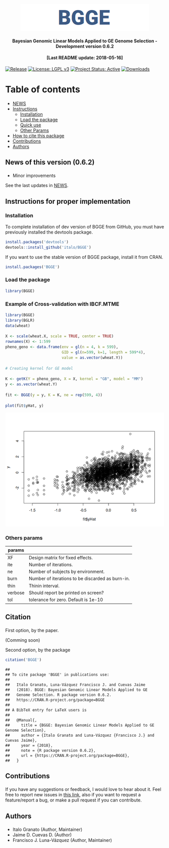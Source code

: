 
<p align="center">

<a href="https://github.com/italo-granato/BGGE">
<img src="Logo.png" alt="Bayesian Genomic Linear Models Applied to GE Genome Selection"/>
</a>

<h4 align="center">

Bayesian Genomic Linear Models Applied to GE Genome Selection -
Development version 0.6.2

</h4>

<h4 align="center">

\[Last README update: 2018-05-16\]

</h4>

<p align="center">

[![Release](http://www.r-pkg.org/badges/version-ago/BGGE
"IBCF.MTME release")](https://cran.r-project.org/package=BGGE "CRAN Page")
[![License: LGPL
v3](https://img.shields.io/badge/License-LGPL%20v3-blue.svg
"LGPL, Version 2.0")](https://www.gnu.org/licenses/lgpl-3.0 "LGPL, Version 2.0")
[![Project Status:
Active](http://www.repostatus.org/badges/latest/active.svg
"status")](http://www.repostatus.org/#active "status - active")
[![Downloads](https://cranlogs.r-pkg.org/badges/BGGE
"IBCF.MTME cranlogs")](https://cran.r-project.org/package=BGGE "CRAN Page")

</p>

</p>

# Table of contents

  - [NEWS](#news)
  - [Instructions](#instructions)
      - [Installation](#install)
      - [Load the package](#package)
      - [Quick use](#example1)
      - [Other Params](#params)
  - [How to cite this package](#cite)
  - [Contributions](#contributions)
  - [Authors](#authors)

<h2 id="news">

News of this version (0.6.2)

</h2>

  - Minor improvements

See the last updates in [NEWS](NEWS.md).

<h2 id="instructions">

Instructions for proper implementation

</h2>

<h3 id="install">

Installation

</h3>

To complete installation of dev version of BGGE from GitHub, you must
have previously installed the devtools package.

``` r
install.packages('devtools')
devtools::install_github('italo/BGGE')
```

If you want to use the stable version of BGGE package, install it from
CRAN.

``` r
install.packages('BGGE')
```

<h3 id="package">

Load the package

</h3>

``` r
library(BGGE)
```

<h3 id="example1">

Example of Cross-validation with IBCF.MTME

</h3>

``` r
library(BGGE)
library(BGLR)
data(wheat)

X <- scale(wheat.X, scale = TRUE, center = TRUE)
rownames(X) <- 1:599
pheno_geno <- data.frame(env = gl(n = 4, k = 599), 
                         GID = gl(n=599, k=1, length = 599*4),
                         value = as.vector(wheat.Y))

# Creating kernel for GE model

K <- getK(Y = pheno_geno, X = X, kernel = "GB", model = "MM")
y <- as.vector(wheat.Y)

fit <- BGGE(y = y, K = K, ne = rep(599, 4))

plot(fit$yHat, y)
```

![](README_files/figure-gfm/BGGEUse-1.png)<!-- -->

<h3 id="params">

Others params

</h3>

| params  |                                                  |
| ------- | ------------------------------------------------ |
| XF      | Design matrix for fixed effects.                 |
| ite     | Number of iterations.                            |
| ne      | Number of subjects by environment.               |
| burn    | Number of iterations to be discarded as burn-in. |
| thin    | Thinin interval.                                 |
| verbose | Should report be printed on screen?              |
| tol     | tolerance for zero. Default is 1e-10             |

<h2 id="cite">

Citation

</h2>

First option, by the paper.

(Comming soon)

Second option, by the package

``` r
citation('BGGE')
```

    ## 
    ## To cite package 'BGGE' in publications use:
    ## 
    ##   Italo Granato, Luna-Vázquez Francisco J. and Cuevas Jaime
    ##   (2018). BGGE: Bayesian Genomic Linear Models Applied to GE
    ##   Genome Selection. R package version 0.6.2.
    ##   https://CRAN.R-project.org/package=BGGE
    ## 
    ## A BibTeX entry for LaTeX users is
    ## 
    ##   @Manual{,
    ##     title = {BGGE: Bayesian Genomic Linear Models Applied to GE Genome Selection},
    ##     author = {Italo Granato and Luna-Vázquez {Francisco J.} and Cuevas Jaime},
    ##     year = {2018},
    ##     note = {R package version 0.6.2},
    ##     url = {https://CRAN.R-project.org/package=BGGE},
    ##   }

<h2 id="contributions">

Contributions

</h2>

If you have any suggestions or feedback, I would love to hear about it.
Feel free to report new issues in [this
link](https://github.com/italo/BGGE/issues/new), also if you want to
request a feature/report a bug, or make a pull request if you can
contribute.

<h2 id="authors">

Authors

</h2>

  - Italo Granato (Author, Maintainer)
  - Jaime D. Cuevas D. (Author)
  - Francisco J. Luna-Vázquez (Author, Maintainer)
